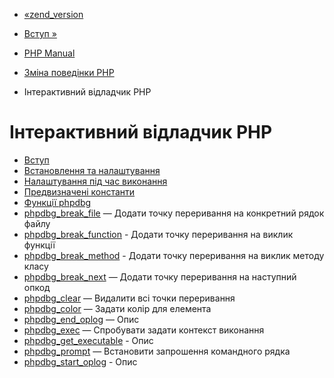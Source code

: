 - [«zend_version](function.zend-version.md)
- [Вступ »](intro.phpdbg.md)

- [PHP Manual](index.md)
- [Зміна поведінки PHP](refs.basic.php.md)
- Інтерактивний відладчик PHP

# Інтерактивний відладчик PHP

- [Вступ](intro.phpdbg.md)
- [Встановлення та налаштування](phpdbg.setup.md)
- [Налаштування під час виконання](phpdbg.configuration.md)
- [Предвизначені константи](phpdbg.constants.md)
- [Функції phpdbg](ref.phpdbg.md)
- [phpdbg_break_file](function.phpdbg-break-file.md) — Додати
точку переривання на конкретний рядок файлу
- [phpdbg_break_function](function.phpdbg-break-function.md) -
Додати точку переривання на виклик функції
- [phpdbg_break_method](function.phpdbg-break-method.md) -
Додати точку переривання на виклик методу класу
- [phpdbg_break_next](function.phpdbg-break-next.md) — Додати
точку переривання на наступний опкод
- [phpdbg_clear](function.phpdbg-clear.md) — Видалити всі точки
переривання
- [phpdbg_color](function.phpdbg-color.md) — Задати колір для
елемента
- [phpdbg_end_oplog](function.phpdbg-end-oplog.md) — Опис
- [phpdbg_exec](function.phpdbg-exec.md) — Спробувати задати
контекст виконання
- [phpdbg_get_executable](function.phpdbg-get-executable.md) -
Опис
- [phpdbg_prompt](function.phpdbg-prompt.md) — Встановити
запрошення командного рядка
- [phpdbg_start_oplog](function.phpdbg-start-oplog.md) -
Опис
